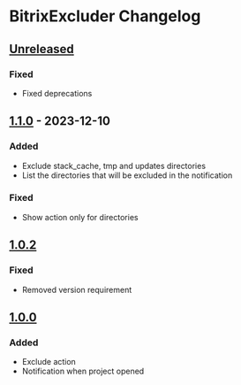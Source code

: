 <!-- Keep a Changelog guide -> https://keepachangelog.com -->

# BitrixExcluder Changelog

## [Unreleased]

### Fixed

- Fixed deprecations

## [1.1.0] - 2023-12-10

### Added

- Exclude stack_cache, tmp and updates directories
- List the directories that will be excluded in the notification

### Fixed

- Show action only for directories

## [1.0.2]

### Fixed

- Removed version requirement

## [1.0.0]

### Added

- Exclude action
- Notification when project opened

[Unreleased]: https://github.com/ilimurzin/BitrixExcluder/compare/v1.1.0...HEAD
[1.1.0]: https://github.com/ilimurzin/BitrixExcluder/compare/v1.0.2...v1.1.0
[1.0.2]: https://github.com/ilimurzin/BitrixExcluder/compare/v1.0.0...v1.0.2
[1.0.0]: https://github.com/ilimurzin/BitrixExcluder/commits/v1.0.0
